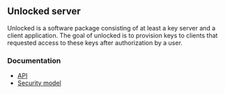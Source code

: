 ## Unlocked server

Unlocked is a software package consisting of at least a key server and a
client application.
The goal of unlocked is to provision keys to clients that requested access
to these keys after authorization by a user.

### Documentation

* [API](doc/api.md)
* [Security model](doc/security.md)
